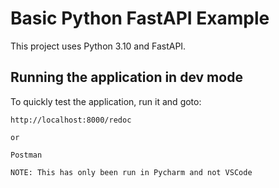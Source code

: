 # Basic Python FastAPI Example

This project uses Python 3.10 and FastAPI.

## Running the application in dev mode

To quickly test the application, run it and goto:
```
http://localhost:8000/redoc

or

Postman

```

````
NOTE: This has only been run in Pycharm and not VSCode
````
